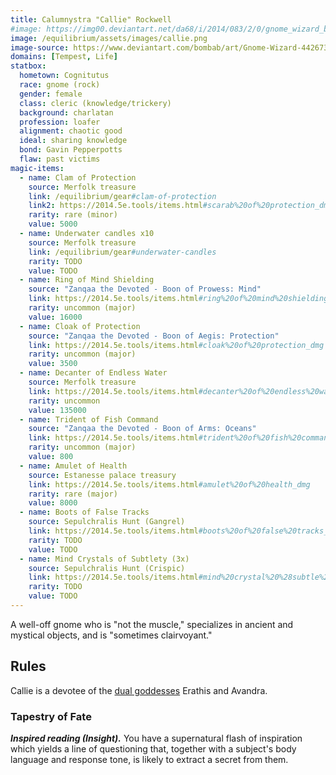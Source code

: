 ```yaml
---
title: Calumnystra "Callie" Rockwell
#image: https://img00.deviantart.net/da68/i/2014/083/2/0/gnome_wizard_by_bombab-d7bk0ua.png
image: /equilibrium/assets/images/callie.png
image-source: https://www.deviantart.com/bombab/art/Gnome-Wizard-442673218
domains: [Tempest, Life]
statbox:
  hometown: Cognitutus
  race: gnome (rock)
  gender: female
  class: cleric (knowledge/trickery)
  background: charlatan
  profession: loafer
  alignment: chaotic good
  ideal: sharing knowledge
  bond: Gavin Pepperpotts
  flaw: past victims
magic-items:
  - name: Clam of Protection
    source: Merfolk treasure
    link: /equilibrium/gear#clam-of-protection
    link2: https://2014.5e.tools/items.html#scarab%20of%20protection_dmg
    rarity: rare (minor)
    value: 5000
  - name: Underwater candles x10
    source: Merfolk treasure
    link: /equilibrium/gear#underwater-candles
    rarity: TODO
    value: TODO
  - name: Ring of Mind Shielding
    source: "Zanqaa the Devoted - Boon of Prowess: Mind"
    link: https://2014.5e.tools/items.html#ring%20of%20mind%20shielding_dmg
    rarity: uncommon (major)
    value: 16000
  - name: Cloak of Protection
    source: "Zanqaa the Devoted - Boon of Aegis: Protection"
    link: https://2014.5e.tools/items.html#cloak%20of%20protection_dmg
    rarity: uncommon (major)
    value: 3500
  - name: Decanter of Endless Water
    source: Merfolk treasure
    link: https://2014.5e.tools/items.html#decanter%20of%20endless%20water_dmg
    rarity: uncommon
    value: 135000
  - name: Trident of Fish Command
    source: "Zanqaa the Devoted - Boon of Arms: Oceans"
    link: https://2014.5e.tools/items.html#trident%20of%20fish%20command_dmg
    rarity: uncommon (major)
    value: 800
  - name: Amulet of Health
    source: Estanesse palace treasury
    link: https://2014.5e.tools/items.html#amulet%20of%20health_dmg
    rarity: rare (major)
    value: 8000
  - name: Boots of False Tracks
    source: Sepulchralis Hunt (Gangrel)
    link: https://2014.5e.tools/items.html#boots%20of%20false%20tracks_dmg
    rarity: TODO
    value: TODO
  - name: Mind Crystals of Subtlety (3x)
    source: Sepulchralis Hunt (Crispic)
    link: https://2014.5e.tools/items.html#mind%20crystal%20%28subtle%29_pabtso
    rarity: TODO
    value: TODO
---
```


A well-off gnome who is "not the muscle," specializes in ancient and mystical objects, and is "sometimes clairvoyant."

## Rules

Callie is a devotee of the [dual goddesses](../rules/dual-goddess) Erathis and Avandra.

### Tapestry of Fate

***Inspired reading (Insight).*** You have a supernatural flash of inspiration which yields a line of questioning that, together with a subject's body language and response tone, is likely to extract a secret from them.

